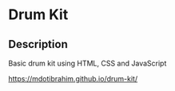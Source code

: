 # Drum Kit

## Description

Basic drum kit using HTML, CSS and JavaScript

https://mdotibrahim.github.io/drum-kit/
